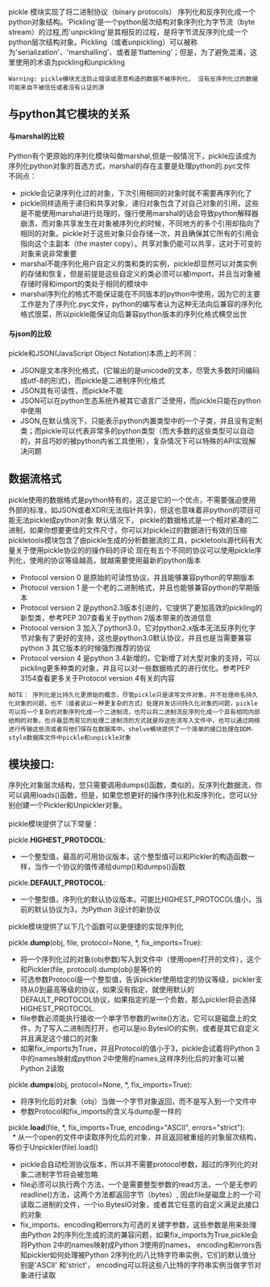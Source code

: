 pickle 模块实现了将二进制协议（binary protocols） 序列化和反序列化成一个python对象结构。'Pickling'是一个python层次结构对象序列化为字节流（byte stream）的过程,而'unpickling'是其相反的过程，是将字节流反序列化成一个python层次结构对象。Pickling（或者unpickling）可以被称为'serialization'、'marshalling'、或者是‘flattening’；但是，为了避免混淆，这里使用的术语为pickling和unpickling  

```
Warning: pickle模块无法防止错误或恶意构造的数据不被序列化， 没有反序列化过的数据可能来自不被信任或者没有认证的源
```

## 与python其它模块的关系   
#### 与marshal的比较  
Python有个更原始的序列化模块叫做marshal,但是一般情况下，pickle应该成为序列化python对象的首选方式，marshal的存在主要是处理python的.pyc文件    
不同点：    
* pickle会记录序列化过的对象，下次引用相同的对象时就不需要再序列化了
* pickle同样适用于递归和共享对象，递归对象包含了对自己对象的引用，这些是不能使用marshal进行处理的，强行使用marshal的话会导致python解释器崩溃，而对象共享发生在对象被序列化的时候，不同地方的多个引用却指向了相同的对象。pickle对于这些对象只会存储一次，并且确保其它所有的引用会指向这个主副本（the master copy）。共享对象仍能可以共享，这对于可变的对象来说非常重要
* marshal不能序列化用户自定义的类和类的实例，pickle却显然可以对类实例的存储和恢复，但是前提是这些自定义的类必须可以被import，并且当对象被存储时得和import的类处于相同的模块中
* marshal序列化的格式不能保证能在不同版本的python中使用，因为它的主要工作是为了序列化.pyc文件，python的编写者认为这种无法向后兼容的序列化格式很菜，所以pickle能保证向后兼容python版本的序列化格式横空出世  

#### 与json的比较
 pickle和JSON(JavaScript Object Notation)本质上的不同：
 * JSON是文本序列化格式，(它输出的是unicode的文本，尽管大多数时间编码成utf-8的形式)，而pickle是二进制序列化格式
 * JSON具有可读性，而pickle不能
 * JSON可以在python生态系统外被其它语言广泛使用，而pickle只能在python中使用
 * JSON,在默认情况下，只能表示python内置类型中的一个子类，并且没有定制类；而pickle可以代表非常多的python类型（而大多数的这些类型可以自动的，并且巧妙的被python内省工具使用），复杂情况下可以特殊的API实现解决问题

## 数据流格式
pickle使用的数据格式是python特有的，这正是它的一个优点，不需要强迫使用外部的标准，如JSON或者XDR(无法指针共享)，但这也意味着非python的项目可能无法pickle成python对象
默认情况下， pickle的数据格式是一个相对紧凑的二进制，如果你想要更佳的文件尺寸，你可以对pickle过的数据进行有效的压缩
pickletools模块包含了由pickle生成的分析数据流的工具，pickletools源代码有大量关于使用pickle协议的的操作码的评论
现在有五个不同的协议可以使用pickle序列化，使用的协议等级越高，就越需要使用最新的python版本
* Protocol version 0 是原始的可读性协议，并且能够兼容python的早期版本
* Protocol version 1 是一个老的二进制格式，并且也能够兼容python的早期版本
* Protocol version 2 是python2.3版本引进的，它提供了更加高效的pickling的新型类，参考PEP 307查看关于python 2版本带来的改进信息
* Protocol version 3 加入了python3.0，它对python2.x版本无法反序列化字节对象有了更好的支持，这也是python3.0默认协议，并且也是当需要兼容python 3 其它版本的时候强烈推荐的协议
* Protocol version 4 是python 3.4新增的，它新增了对大型对象的支持，可以pickling更多种类的对象，并且可以对一些数据格式的进行优化。参考PEP 3154查看更多关于Protocol version 4有关的内容

```
NOTE： 序列化是比持久化更原始的概念，尽管pickle只是读写文件对象，并不处理命名持久化对象的问题，也不（或者说以一种更复杂的方式）处理并发访问持久化对象的问题，pickle可以将一个复杂的对象序列化成一个二进制流，也可以将二进制流反序列化成一个具有相同内部结构的对象。也许最显而易见的处理二进制流的方式就是将这些流写入文件中，也可以通过网络进行传输这些流或者将他们保存在数据库中。shelve模块提供了一个简单的接口处理在DDM-style数据库文件中pickle和unpickle对象

```

## 模块接口:
序列化对象层次结构，您只需要调用dumps()函数，类似的，反序列化数据流，你可以调用loads()函数，但是，如果您想更好的操作序列化和反序列化，您可以分别创建一个Pickler和Unpickler对象。<br/>
<br/>
pickle模块提供了以下常量：<br/>

pickle.__HIGHEST_PROTOCOL__: 
* 一个整型值，最高的可用协议版本，这个整型值可以和Pickler的构造函数一样，当作一个协议的值传递给dump()和dumps()函数<br/>

pickle.__DEFAULT_PROTOCOL__:
* 一个整型值，序列化的默认协议版本，可能比HIGHEST_PROTOCOL值小，当前的默认协议为3，为Python 3设计的新协议<br/>
 
pickle模块提供了以下几个函数可以更便捷的实现序列化

pickle.__dump__(obj, file, protocol=None, *, fix_imports=True):
* 将一个序列化过的对象(obj参数)写入到文件中（使用open打开的文件），这个和Pickler(file, protocol).dump(obj)是等价的<br/>
* 可选参数Protocol是一个整型值，告诉pickler使用给定的协议等级，pickler支持从0到最高等级的协议，如果没有指定，就使用默认的DEFAULT_PROTOCOL协议，如果指定的是一个负数，那么pickler将会选择HIGHEST_PROTOCOL.<br/>
* file参数必须能执行接收一个单字节参数的write()方法，它可以是磁盘上的文件，为了写入二进制而打开，也可以是io.BytesIO的实例，或者是其它自定义并且满足这个接口的对象<br/>
* 如果fix_imports为True，并且Protocol的值小于3，pickle会试着将Python 3中的names映射成python 2中使用的names,这样序列化后的对象可以被Python 2读取<br/>

pickle.__dumps__(obj, protocol=None, *, fix_imports=True):
* 将序列化后的对象（obj）当做一个字节对象返回，而不是写入到一个文件中
* 参数Protocol和fix_imports的含义与dump是一样的<br/>  

pickle.__load__(file, *, fix_imports=True, encoding="ASCII", errors="strict"):<br/>
   * 从一个open的文件中读取序列化后的对象，并且返回被重组的对象层次结构，等价于Unpickler(file).load()
   * pickle会自动检测协议版本，所以并不需要protocol参数，超过的序列化的对象二进制字节将会被忽略
   * file必须可以执行两个方法，一个是需要整型参数的read方法，一个是无参的readline()方法，这两个方法都返回字节（bytes）, 因此file是磁盘上的一个可读取二进制的文件，一个io.BytesIO对象，或者其它任意的自定义满足此接口的对象
   * fix_imports、encoding和errors为可选的关键字参数，这些参数是用来处理由Python 2的序列化生成的流的兼容问题，如果fix_imports为True,pickle会将Python 2中的names映射成Python 3使用的names， encoding和errors告知pickler如何处理被Python 2序列化的八比特字符串实例，它们的默认值分别是'ASCII' 和'strict'， encoding可以将这些八比特的字符串实例当做字节对象进行读取
   

